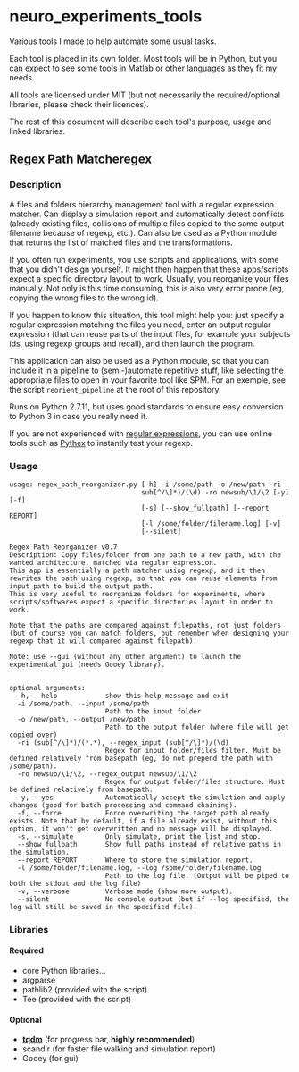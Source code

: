 # neuro_experiments_tools
Various tools I made to help automate some usual tasks.

Each tool is placed in its own folder. Most tools will be in Python, but you can expect to see some tools in Matlab or other languages as they fit my needs.

All tools are licensed under MIT (but not necessarily the required/optional libraries, please check their licences).

The rest of this document will describe each tool's purpose, usage and linked libraries.

## Regex Path Matcheregex

### Description

A files and folders hierarchy management tool with a regular expression matcher. Can display a simulation report and automatically detect conflicts (already existing files, collisions of multiple files copied to the same output filename because of regexp, etc.). Can also be used as a Python module that returns the list of matched files and the transformations.

If you often run experiments, you use scripts and applications, with some that you didn't design yourself. It might then happen that these apps/scripts expect a specific directory layout to work. Usually, you reorganize your files manually. Not only is this time consuming, this is also very error prone (eg, copying the wrong files to the wrong id).

If you happen to know this situation, this tool might help you: just specify a regular expression matching the files you need, enter an output regular expression (that can reuse parts of the input files, for example your subjects ids, using regexp groups and recall), and then launch the program.

This application can also be used as a Python module, so that you can include it in a pipeline to (semi-)automate repetitive stuff, like selecting the appropriate files to open in your favorite tool like SPM. For an exemple, see the script `reorient_pipeline` at the root of this repository.

Runs on Python 2.7.11, but uses good standards to ensure easy conversion to Python 3 in case you really need it.

If you are not experienced with [regular expressions](http://regexone.com/), you can use online tools such as [Pythex](http://pythex.org/) to instantly test your regexp.

### Usage

```
usage: regex_path_reorganizer.py [-h] -i /some/path -o /new/path -ri
                                 sub[^/\]*)/(\d) -ro newsub/\1/\2 [-y] [-f]
                                 [-s] [--show_fullpath] [--report REPORT]
                                 [-l /some/folder/filename.log] [-v]
                                 [--silent]

Regex Path Reorganizer v0.7
Description: Copy files/folder from one path to a new path, with the wanted architecture, matched via regular expression.
This app is essentially a path matcher using regexp, and it then rewrites the path using regexp, so that you can reuse elements from input path to build the output path.
This is very useful to reorganize folders for experiments, where scripts/softwares expect a specific directories layout in order to work.

Note that the paths are compared against filepaths, not just folders (but of course you can match folders, but remember when designing your regexp that it will compared against filepath).

Note: use --gui (without any other argument) to launch the experimental gui (needs Gooey library).


optional arguments:
  -h, --help            show this help message and exit
  -i /some/path, --input /some/path
                        Path to the input folder
  -o /new/path, --output /new/path
                        Path to the output folder (where file will get copied over)
  -ri (sub[^/\]*)/(*.*), --regex_input (sub[^/\]*)/(\d)
                        Regex for input folder/files filter. Must be defined relatively from basepath (eg, do not prepend the path with /some/path).
  -ro newsub/\1/\2, --regex_output newsub/\1/\2
                        Regex for output folder/files structure. Must be defined relatively from basepath.
  -y, --yes             Automatically accept the simulation and apply changes (good for batch processing and command chaining).
  -f, --force           Force overwriting the target path already exists. Note that by default, if a file already exist, without this option, it won't get overwritten and no message will be displayed.
  -s, --simulate        Only simulate, print the list and stop.
  --show_fullpath       Show full paths instead of relative paths in the simulation.
  --report REPORT       Where to store the simulation report.
  -l /some/folder/filename.log, --log /some/folder/filename.log
                        Path to the log file. (Output will be piped to both the stdout and the log file)
  -v, --verbose         Verbose mode (show more output).
  --silent              No console output (but if --log specified, the log will still be saved in the specified file).
```

### Libraries

#### Required

* core Python libraries...
* argparse
* pathlib2 (provided with the script)
* Tee (provided with the script)

#### Optional

* **[tqdm](https://github.com/tqdm/tqdm/)** (for progress bar, **highly recommended**)
* scandir (for faster file walking and simulation report)
* Gooey (for gui)